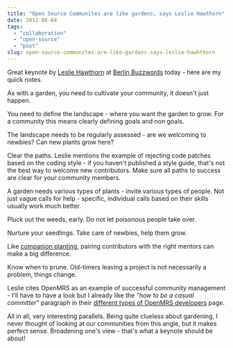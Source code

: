 ```yaml
---
title: "Open Source Communites are like gardens, says Leslie Hawthorn"
date: 2012-06-04
tags: 
  - "collaboration"
  - "open-source"
  - "post"
slug: open-source-communites-are-like-gardens-says-leslie-hawhthorn
---
```


Great keynote by [Leslie Hawthorn](https://twitter.com/lhawthorn) at [Berlin Buzzwords](http://berlinbuzzwords.de/) today - here are my quick notes.

As with a garden, you need to cultivate your community, it doesn't just happen.

You need to define the landscape - where you want the garden to grow. For a community this means clearly defining goals and non goals.

The landscape needs to be regularly assessed - are we welcoming to newbies? Can new plants grow here?

Clear the paths. Leslie mentions the example of rejecting code patches based on the coding style - if you haven't published a style guide, that's not the best way to welcome new contributors. Make sure all paths to success are clear for your community members.

A garden needs various types of plants - invite various types of people. Not just vague calls for help - specific, individual calls based on their skills usually work much better.

Pluck out the weeds, early. Do not let poisonous people take over.

Nurture your seedlings. Take care of newbies, help them grow.

Like [companion planting](http://en.wikipedia.org/wiki/Companion_planting), pairing contributors with the right mentors can make a big difference.

Know when to prune. Old-timers leaving a project is not necessarily a problem, things change.

Leslie cites OpenMRS as an example of successful community management - I'll have to have a look but I already like the _"how to be a casual committer"_ paragraph in their [different types of OpenMRS developers](https://wiki.openmrs.org/display/docs/Different+Types+of+OpenMRS+Developers) page.

All in all, very interesting parallels. Being quite clueless about gardening, I never thought of looking at our communities from this angle, but it makes perfect sense. Broadening one's view - that's what a keynote should be about!
